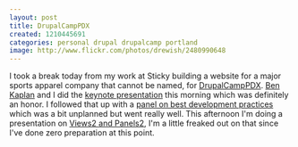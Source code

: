 ```yaml
---
layout: post
title: DrupalCampPDX
created: 1210445691
categories: personal drupal drupalcamp portland
image: http://www.flickr.com/photos/drewish/2480990648
---
```

I took a break today from my work at Sticky building a website for a major
sports apparel company that cannot be named, for [DrupalCampPDX](http://drupalpdx.org/camp08/).
[Ben Kaplan](http://benkaplan.com/) and I did the [keynote presentation](http://drupalpdx.org/camp08/node/2)
this morning which was definitely an honor. I followed that up with a
[panel on best development practices](http://drupalpdx.org/camp08/node/4) which
was a bit unplanned but went really well. This afternoon I'm doing a
presentation on [Views2 and Panels2](http://drupalpdx.org/camp08/node/11), I'm
a little freaked out on that since I've done zero preparation at this point.
